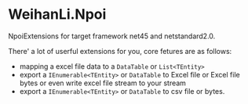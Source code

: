 # WeihanLi.Npoi

NpoiExtensions for target framework net45 and netstandard2.0.

There' a lot of userful extensions for you, core fetures are as follows:

- mapping a excel file data to a `DataTable` or `List<TEntity>`
- export a `IEnumerable<TEntity>` or `DataTable` to Excel file or Excel file bytes or even write excel file stream to your stream
- export a `IEnumerable<TEntity>` or `DataTable` to csv file or bytes.

